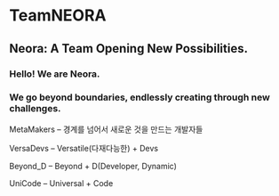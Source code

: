 # TeamNEORA
## Neora: A Team Opening New Possibilities. 
### Hello! We are Neora.  
### We go beyond boundaries, endlessly creating through new challenges.


MetaMakers – 경계를 넘어서 새로운 것을 만드는 개발자들

VersaDevs – Versatile(다재다능한) + Devs

Beyond_D – Beyond + D(Developer, Dynamic)

UniCode – Universal + Code

